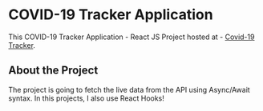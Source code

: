 # COVID-19 Tracker Application

This COVID-19 Tracker Application - React JS Project hosted at - [Covid-19 Tracker](https://covid19tracker01.netlify.app/).

## About the Project

The project is going to fetch the live data from the API using Async/Await syntax. In this projects, I also use React Hooks!

